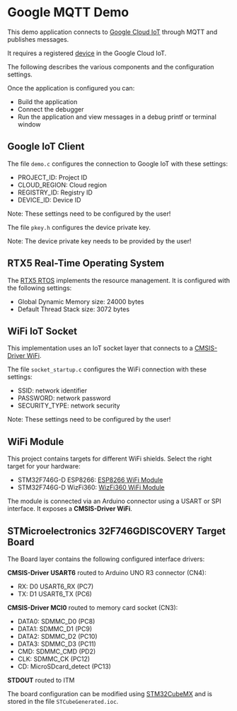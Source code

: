 Google MQTT Demo
================

This demo application connects to 
[Google Cloud IoT](https://cloud.google.com/solutions/iot/) 
through MQTT and publishes messages.

It requires a registered [device](https://www2.keil.com/iot/google) in the Google Cloud IoT.

The following describes the various components and the configuration settings.

Once the application is configured you can:
 - Build the application
 - Connect the debugger
 - Run the application and view messages in a debug printf or terminal window


Google IoT Client
-----------------
The file `demo.c` configures the connection to Google IoT with these settings:
 - PROJECT_ID:   Project ID
 - CLOUD_REGION: Cloud region
 - REGISTRY_ID:  Registry ID
 - DEVICE_ID:    Device ID

Note: These settings need to be configured by the user!

The file `pkey.h` configures the device private key.

Note: The device private key needs to be provided by the user!


RTX5 Real-Time Operating System
-------------------------------
The [RTX5 RTOS](https://arm-software.github.io/CMSIS_5/RTOS2/html/rtx5_impl.html) 
implements the resource management. It is configured with the following settings:

- Global Dynamic Memory size: 24000 bytes
- Default Thread Stack size: 3072 bytes


WiFi IoT Socket
---------------
This implementation uses an IoT socket layer that connects to a 
[CMSIS-Driver WiFi](https://arm-software.github.io/CMSIS_5/Driver/html/index.html).

The file `socket_startup.c` configures the WiFi connection with these settings:
 - SSID:          network identifier
 - PASSWORD:      network password
 - SECURITY_TYPE: network security

Note: These settings need to be configured by the user!


WiFi Module
-----------
This project contains targets for different WiFi shields. Select the right target for your hardware:
 - STM32F746G-D ESP8266:  [ESP8266 WiFi Module](https://www2.keil.com/iot/shields/wrl13287)
 - STM32F746G-D WizFi360: [WizFi360 WiFi Module](https://www2.keil.com/iot/shields/wizfi360)

The module is connected via an Arduino connector using a USART or SPI interface.
It exposes a **CMSIS-Driver WiFi**.


STMicroelectronics 32F746GDISCOVERY Target Board
------------------------------------------------
The Board layer contains the following configured interface drivers:

**CMSIS-Driver USART6** routed to Arduino UNO R3 connector (CN4):
 - RX: D0 USART6_RX (PC7)
 - TX: D1 USART6_TX (PC6)

**CMSIS-Driver MCI0** routed to memory card socket (CN3):
 - DATA0: SDMMC_D0 (PC8)
 - DATA1: SDMMC_D1 (PC9)
 - DATA2: SDMMC_D2 (PC10)
 - DATA3: SDMMC_D3 (PC11)
 - CMD:   SDMMC_CMD (PD2)
 - CLK:   SDMMC_CK (PC12)
 - CD:    MicroSDcard_detect (PC13)

**STDOUT** routed to ITM

The board configuration can be modified using 
[STM32CubeMX](https://www.keil.com/pack/doc/STM32Cube/html/index.html) 
and is stored in the file `STCubeGenerated.ioc`.
